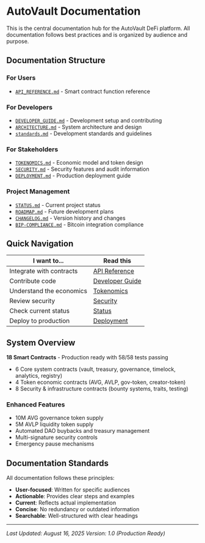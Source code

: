 # AutoVault Documentation

This is the central documentation hub for the AutoVault DeFi platform.
All documentation follows best practices and is organized by audience
and purpose.

## Documentation Structure

### For Users

- [`API_REFERENCE.md`](./API_REFERENCE.md) - Smart contract function
  reference

### For Developers

- [`DEVELOPER_GUIDE.md`](./DEVELOPER_GUIDE.md) - Development setup and
  contributing
- [`ARCHITECTURE.md`](./ARCHITECTURE.md) - System architecture and design
- [`standards.md`](./standards.md) - Development standards and guidelines

### For Stakeholders

- [`TOKENOMICS.md`](./TOKENOMICS.md) - Economic model and token design
- [`SECURITY.md`](./SECURITY.md) - Security features and audit information
- [`DEPLOYMENT.md`](./DEPLOYMENT.md) - Production deployment guide

### Project Management

- [`STATUS.md`](./STATUS.md) - Current project status
- [`ROADMAP.md`](./ROADMAP.md) - Future development plans
- [`CHANGELOG.md`](./CHANGELOG.md) - Version history and changes
- [`BIP-COMPLIANCE.md`](./BIP-COMPLIANCE.md) - Bitcoin integration
  compliance

## Quick Navigation

| I want to... | Read this |
|---------------|-----------|
| Integrate with contracts | [API Reference](./API_REFERENCE.md) |
| Contribute code | [Developer Guide](./DEVELOPER_GUIDE.md) |
| Understand the economics | [Tokenomics](./TOKENOMICS.md) |
| Review security | [Security](./SECURITY.md) |
| Check current status | [Status](./STATUS.md) |
| Deploy to production | [Deployment](./DEPLOYMENT.md) |

## System Overview

**18 Smart Contracts** - Production ready with 58/58 tests passing

- 6 Core system contracts (vault, treasury, governance, timelock,
  analytics, registry)
- 4 Token economic contracts (AVG, AVLP, gov-token, creator-token)  
- 8 Security & infrastructure contracts (bounty systems, traits, testing)

### Enhanced Features

- 10M AVG governance token supply
- 5M AVLP liquidity token supply
- Automated DAO buybacks and treasury management
- Multi-signature security controls
- Emergency pause mechanisms

## Documentation Standards

All documentation follows these principles:

- **User-focused**: Written for specific audiences
- **Actionable**: Provides clear steps and examples  
- **Current**: Reflects actual implementation
- **Concise**: No redundancy or outdated information
- **Searchable**: Well-structured with clear headings

---

*Last Updated: August 16, 2025*
*Version: 1.0 (Production Ready)*
